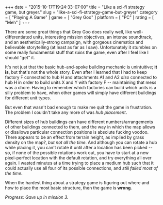 +++
date = "2015-10-17T19:24:33-07:00"
title = "Like a sci-fi strategy game, but greyer."
slug = "like-a-sci-fi-strategy-game-but-greyer"
category = [ "Playing A Game" ]
game = [ "Grey Goo" ]
platform = [ "PC" ]
rating = [ "Meh" ]
+++

There are some great things that Grey Goo does really well, like well-differentiated units, interesting mission objectives, an intense soundtrack, and an aesthetically-strong campaign, with gorgeous cinematics and believable storytelling (at least as far as I saw).  Unfortunately it stumbles on some really fundamental stuff that <i>ruins</i> the game, even after I feel like I should "get" it.

It's not just that the basic hub-and-spoke building mechanic is unintuitive; <b>it is</b>, but that's not the whole story.  Even after I learned that I had to keep factory F connected to hub H and attachments A1 and A2 <i>also</i> connected to hub H in order to build units X and Y with factory F -- maintaining that mess was a chore.  Having to remember which factories can build which units is a silly problem to have, when other games will simply have different buildings for different unit types.

But even that wasn't bad enough to make me quit the game in frustration.  The problem I couldn't take any more of was <i>hub placement</i>.

Different sizes of hub buildings can have different numbers/arrangements of other buildings connected to them, and the way in which the map allows or disallows particular connection positions is absolute fucking voodoo.  There appears to be an effect from terrain height, as implied by grass density on the map?, <i>but not all the time</i>.  And although you can rotate a hub while placing it, you can't rotate it until after a location has been picked -- so, if none of the possible rotations work out, you have to start at a new pixel-perfect location with the default rotation, and try everything all over again.  I wasted minutes at a time trying to place a medium hub such that it could actually use all four of its possible connections, and <i>still failed most of the time</i>.

When the hardest thing about a strategy game is figuring out where and how to place the most basic structure, then the game is <b>wrong</b>.

<i>Progress: Gave up in mission 3.</i>